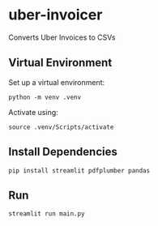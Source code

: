 # uber-invoicer
Converts Uber Invoices to CSVs

## Virtual Environment

Set up a virtual environment:
```
python -m venv .venv
```
Activate using:
```
source .venv/Scripts/activate
```

## Install Dependencies

```
pip install streamlit pdfplumber pandas
```

## Run

```
streamlit run main.py
```

